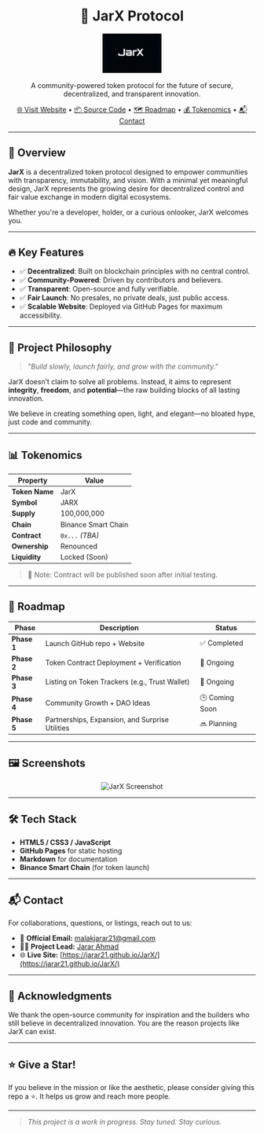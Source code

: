 <h1 align="center">🚀 JarX Protocol</h1>
<p align="center">
  <img src="https://raw.githubusercontent.com/jarar21/JarX/main/assets/logo.png" alt="JarX Logo" width="120"/>
</p>
<p align="center">
  A community-powered token protocol for the future of secure, decentralized, and transparent innovation.
</p>

<p align="center">
  <a href="https://jarar21.github.io/JarX/" target="_blank">🌐 Visit Website</a> •
  <a href="https://github.com/jarar21/JarX">📦 Source Code</a> •
  <a href="#roadmap">🗺️ Roadmap</a> •
  <a href="#tokenomics">💰 Tokenomics</a> •
  <a href="#contact">📬 Contact</a>
</p>

---

## 📖 Overview

**JarX** is a decentralized token protocol designed to empower communities with transparency, immutability, and vision. With a minimal yet meaningful design, JarX represents the growing desire for decentralized control and fair value exchange in modern digital ecosystems.

Whether you're a developer, holder, or a curious onlooker, JarX welcomes you.

---

## 🔥 Key Features

- ✅ **Decentralized**: Built on blockchain principles with no central control.
- ✅ **Community-Powered**: Driven by contributors and believers.
- ✅ **Transparent**: Open-source and fully verifiable.
- ✅ **Fair Launch**: No presales, no private deals, just public access.
- ✅ **Scalable Website**: Deployed via GitHub Pages for maximum accessibility.

---

## 🧬 Project Philosophy

> *"Build slowly, launch fairly, and grow with the community."*

JarX doesn’t claim to solve all problems. Instead, it aims to represent **integrity**, **freedom**, and **potential**—the raw building blocks of all lasting innovation.

We believe in creating something open, light, and elegant—no bloated hype, just code and community.

---

## 📊 Tokenomics

| Property        | Value             |
|----------------|-------------------|
| **Token Name** | JarX              |
| **Symbol**     | JARX              |
| **Supply**     | 100,000,000       |
| **Chain**      | Binance Smart Chain |
| **Contract**   | `0x...` *(TBA)*   |
| **Ownership**  | Renounced         |
| **Liquidity**  | Locked (Soon)     |

> 📌 Note: Contract will be published soon after initial testing.

---

## 🚀 Roadmap

| Phase        | Description                                      | Status       |
|--------------|--------------------------------------------------|--------------|
| **Phase 1**  | Launch GitHub repo + Website                     | ✅ Completed |
| **Phase 2**  | Token Contract Deployment + Verification         | 🔄 Ongoing   |
| **Phase 3**  | Listing on Token Trackers (e.g., Trust Wallet)   | 🔄 Ongoing   |
| **Phase 4**  | Community Growth + DAO Ideas                     | 🕒 Coming Soon |
| **Phase 5**  | Partnerships, Expansion, and Surprise Utilities  | 🔜 Planning |

---

## 🖼️ Screenshots

<p align="center">
  <img src="https://raw.githubusercontent.com/jarar21/JarX/main/assets/preview.png" width="700" alt="JarX Screenshot">
</p>

---

## 🛠️ Tech Stack

- **HTML5 / CSS3 / JavaScript**
- **GitHub Pages** for static hosting
- **Markdown** for documentation
- **Binance Smart Chain** (for token launch)

---

## 📬 Contact

For collaborations, questions, or listings, reach out to us:

- 📧 **Official Email:** [malakjarar21@gmail.com](mailto:malakjarar21@gmail.com)
- 🧑‍💻 **Project Lead:** [Jarar Ahmad](https://github.com/jarar21)
- 🌐 **Live Site:** [https://jarar21.github.io/JarX/](https://jarar21.github.io/JarX/)

---

## 🙏 Acknowledgments

We thank the open-source community for inspiration and the builders who still believe in decentralized innovation. You are the reason projects like JarX can exist.

---

## ⭐️ Give a Star!

If you believe in the mission or like the aesthetic, please consider giving this repo a ⭐️. It helps us grow and reach more people.

---

> *This project is a work in progress. Stay tuned. Stay curious.*
